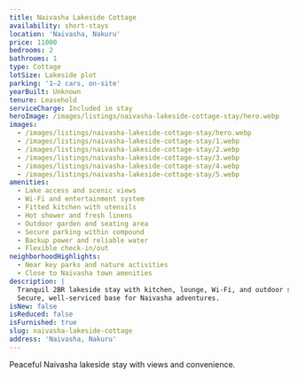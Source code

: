 ```yaml
---
title: Naivasha Lakeside Cottage
availability: short-stays
location: 'Naivasha, Nakuru'
price: 11000
bedrooms: 2
bathrooms: 1
type: Cottage
lotSize: Lakeside plot
parking: '1–2 cars, on-site'
yearBuilt: Unknown
tenure: Leasehold
serviceCharge: Included in stay
heroImage: /images/listings/naivasha-lakeside-cottage-stay/hero.webp
images:
  - /images/listings/naivasha-lakeside-cottage-stay/hero.webp
  - /images/listings/naivasha-lakeside-cottage-stay/1.webp
  - /images/listings/naivasha-lakeside-cottage-stay/2.webp
  - /images/listings/naivasha-lakeside-cottage-stay/3.webp
  - /images/listings/naivasha-lakeside-cottage-stay/4.webp
  - /images/listings/naivasha-lakeside-cottage-stay/5.webp
amenities:
  - Lake access and scenic views
  - Wi-Fi and entertainment system
  - Fitted kitchen with utensils
  - Hot shower and fresh linens
  - Outdoor garden and seating area
  - Secure parking within compound
  - Backup power and reliable water
  - Flexible check-in/out
neighborhoodHighlights:
  - Near key parks and nature activities
  - Close to Naivasha town amenities
description: |
  Tranquil 2BR lakeside stay with kitchen, lounge, Wi-Fi, and outdoor seating.
  Secure, well-serviced base for Naivasha adventures.
isNew: false
isReduced: false
isFurnished: true
slug: naivasha-lakeside-cottage
address: 'Naivasha, Nakuru'
---
```

Peaceful Naivasha lakeside stay with views and convenience.
